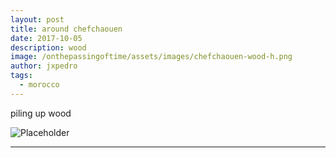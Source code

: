 ```yaml
---
layout: post
title: around chefchaouen
date: 2017-10-05
description: wood
image: /onthepassingoftime/assets/images/chefchaouen-wood-h.png
author: jxpedro
tags: 
  - morocco
---
```

<p >piling up wood</p>

![Placeholder](/onthepassingoftime/assets/images/chefchaouen-wood.jpg)

<p></p>

<hr/>
